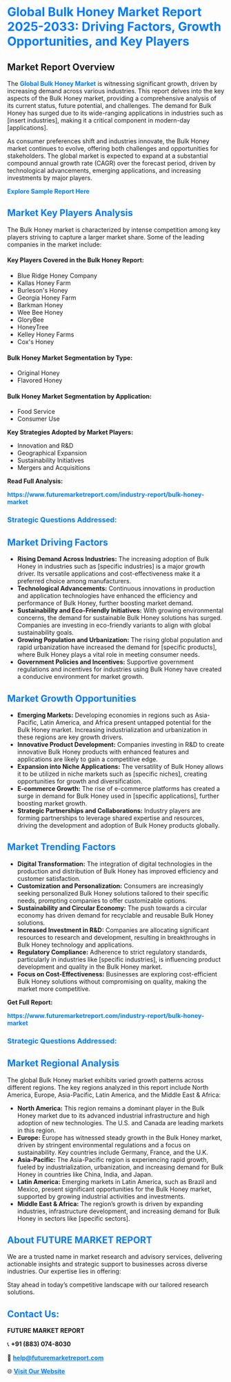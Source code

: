<h1 style="color: #007BFF;">Global Bulk Honey Market Report 2025-2033: Driving Factors, Growth Opportunities, and Key Players</h1>

<section id="overview">
<h2>Market Report Overview</h2>
<p>The <a href="https://www.futuremarketreport.com/industry-report/bulk-honey-market" style="color: #007BFF; text-decoration: none;"><strong>Global Bulk Honey Market</strong></a> is witnessing significant growth, driven by increasing demand across various industries. This report delves into the key aspects of the Bulk Honey market, providing a comprehensive analysis of its current status, future potential, and challenges. The demand for Bulk Honey has surged due to its wide-ranging applications in industries such as [insert industries], making it a critical component in modern-day [applications].</p>
<p>As consumer preferences shift and industries innovate, the Bulk Honey market continues to evolve, offering both challenges and opportunities for stakeholders. The global market is expected to expand at a substantial compound annual growth rate (CAGR) over the forecast period, driven by technological advancements, emerging applications, and increasing investments by major players.</p>
</section>

<section id="overview">
<p><a href="https://www.futuremarketreport.com/request-sample/reportId=47727" style="color: #007BFF; text-decoration: none;"><strong>Explore Sample Report Here</strong></a></p>
</section>

<section id="key-players">
<h2 style="color: #007BFF;">Market Key Players Analysis</h2>
<p>The Bulk Honey market is characterized by intense competition among key players striving to capture a larger market share. Some of the leading companies in the market include:</p>
<h4>Key Players Covered in the Bulk Honey Report:</h4>
<ul><li>Blue Ridge Honey Company</li><li>Kallas Honey Farm</li><li>Burleson&#039;s Honey</li><li>Georgia Honey Farm</li><li>Barkman Honey</li><li>Wee Bee Honey</li><li>GloryBee</li><li>HoneyTree</li><li>Kelley Honey Farms</li><li>Cox&#039;s Honey</li></ul>
<h4>Bulk Honey Market Segmentation by Type:</h4>
<ul><li>Original Honey</li><li>Flavored Honey</li></ul>

<h4>Bulk Honey Market Segmentation by Application:</h4>
<ul><li>Food Service</li><li>Consumer Use</li></ul>
<p><strong>Key Strategies Adopted by Market Players:</strong></p>
<ul>
<li>Innovation and R&D</li>
<li>Geographical Expansion</li>
<li>Sustainability Initiatives</li>
<li>Mergers and Acquisitions</li>
</ul>
</section>

<section>
<p><strong>Read Full Analysis: </strong></p><a href="https://www.futuremarketreport.com/industry-report/bulk-honey-market" style="color: #007BFF; text-decoration: none;"><strong>https://www.futuremarketreport.com/industry-report/bulk-honey-market</strong></a>
<h3 style="color: #007BFF;">Strategic Questions Addressed:</h3>
</section>

<section id="driving-factors">
<h2 style="color: #007BFF;">Market Driving Factors</h2>
<ul>
<li><strong>Rising Demand Across Industries:</strong> The increasing adoption of Bulk Honey in industries such as [specific industries] is a major growth driver. Its versatile applications and cost-effectiveness make it a preferred choice among manufacturers.</li>
<li><strong>Technological Advancements:</strong> Continuous innovations in production and application technologies have enhanced the efficiency and performance of Bulk Honey, further boosting market demand.</li>
<li><strong>Sustainability and Eco-Friendly Initiatives:</strong> With growing environmental concerns, the demand for sustainable Bulk Honey solutions has surged. Companies are investing in eco-friendly variants to align with global sustainability goals.</li>
<li><strong>Growing Population and Urbanization:</strong> The rising global population and rapid urbanization have increased the demand for [specific products], where Bulk Honey plays a vital role in meeting consumer needs.</li>
<li><strong>Government Policies and Incentives:</strong> Supportive government regulations and incentives for industries using Bulk Honey have created a conducive environment for market growth.</li>
</ul>
</section>

<section id="growth-opportunities">
<h2 style="color: #007BFF;">Market Growth Opportunities</h2>
<ul>
<li><strong>Emerging Markets:</strong> Developing economies in regions such as Asia-Pacific, Latin America, and Africa present untapped potential for the Bulk Honey market. Increasing industrialization and urbanization in these regions are key growth drivers.</li>
<li><strong>Innovative Product Development:</strong> Companies investing in R&D to create innovative Bulk Honey products with enhanced features and applications are likely to gain a competitive edge.</li>
<li><strong>Expansion into Niche Applications:</strong> The versatility of Bulk Honey allows it to be utilized in niche markets such as [specific niches], creating opportunities for growth and diversification.</li>
<li><strong>E-commerce Growth:</strong> The rise of e-commerce platforms has created a surge in demand for Bulk Honey used in [specific applications], further boosting market growth.</li>
<li><strong>Strategic Partnerships and Collaborations:</strong> Industry players are forming partnerships to leverage shared expertise and resources, driving the development and adoption of Bulk Honey products globally.</li>
</ul>
</section>

<section id="trending-factors">
<h2 style="color: #007BFF;">Market Trending Factors</h2>
<ul>
<li><strong>Digital Transformation:</strong> The integration of digital technologies in the production and distribution of Bulk Honey has improved efficiency and customer satisfaction.</li>
<li><strong>Customization and Personalization:</strong> Consumers are increasingly seeking personalized Bulk Honey solutions tailored to their specific needs, prompting companies to offer customizable options.</li>
<li><strong>Sustainability and Circular Economy:</strong> The push towards a circular economy has driven demand for recyclable and reusable Bulk Honey solutions.</li>
<li><strong>Increased Investment in R&D:</strong> Companies are allocating significant resources to research and development, resulting in breakthroughs in Bulk Honey technology and applications.</li>
<li><strong>Regulatory Compliance:</strong> Adherence to strict regulatory standards, particularly in industries like [specific industries], is influencing product development and quality in the Bulk Honey market.</li>
<li><strong>Focus on Cost-Effectiveness:</strong> Businesses are exploring cost-efficient Bulk Honey solutions without compromising on quality, making the market more competitive.</li>
</ul>
</section>

<section>
<p><strong>Get Full Report: </strong></p><a href="https://www.futuremarketreport.com/industry-report/bulk-honey-market" style="color: #007BFF; text-decoration: none;"><strong>https://www.futuremarketreport.com/industry-report/bulk-honey-market</strong></a>
<h3 style="color: #007BFF;">Strategic Questions Addressed:</h3>
</section>


<section id="regional-analysis">
<h2 style="color: #007BFF;">Market Regional Analysis</h2>
<p>The global Bulk Honey market exhibits varied growth patterns across different regions. The key regions analyzed in this report include North America, Europe, Asia-Pacific, Latin America, and the Middle East & Africa:</p>
<ul>
<li><strong>North America:</strong> This region remains a dominant player in the Bulk Honey market due to its advanced industrial infrastructure and high adoption of new technologies. The U.S. and Canada are leading markets in this region.</li>
<li><strong>Europe:</strong> Europe has witnessed steady growth in the Bulk Honey market, driven by stringent environmental regulations and a focus on sustainability. Key countries include Germany, France, and the U.K.</li>
<li><strong>Asia-Pacific:</strong> The Asia-Pacific region is experiencing rapid growth, fueled by industrialization, urbanization, and increasing demand for Bulk Honey in countries like China, India, and Japan.</li>
<li><strong>Latin America:</strong> Emerging markets in Latin America, such as Brazil and Mexico, present significant opportunities for the Bulk Honey market, supported by growing industrial activities and investments.</li>
<li><strong>Middle East & Africa:</strong> The region’s growth is driven by expanding industries, infrastructure development, and increasing demand for Bulk Honey in sectors like [specific sectors].</li>
</ul>
</section>

<footer>
<h2 style="color: #007BFF;">About FUTURE MARKET REPORT</h2>
<p>We are a trusted name in market research and advisory services, delivering actionable insights and strategic support to businesses across diverse industries. Our expertise lies in offering:</p>

<p>Stay ahead in today’s competitive landscape with our tailored research solutions.</p>

<h2 style="color: #007BFF;">Contact Us:</h2>
<p><strong>FUTURE MARKET REPORT</strong></p>
<p>📞 <strong>+91 (883) 074-8030</strong></p>
<p>📧 <strong><a href="mailto:help@futuremarketreport.com" style="color: #007BFF;">help@futuremarketreport.com</a></strong></p>
<p>🌐 <strong><a href="https://www.futuremarketreport.com/" style="color: #007BFF;">Visit Our Website</a></strong></p>
</footer>